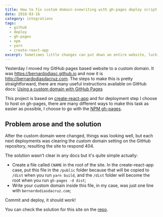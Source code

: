 ```yaml
---
title: How to fix custom domain ovewriting with gh-pages deploy script
date: 2018-03-16
category: integrations
tags:
  - github
  - deploy
  - gh-pages
  - npm
  - yarn
  - create-react-app
excerpt: Sometimes little changes can put down an entire website, luckily sometimes the fix is easy!
---
```


Yesterday I moved my GitHub pages based website to a custom domain. It was https://bernardodiasc.github.io and now it is http://bernardodiasdacruz.com. The steps to make this is pretty straightforward, there are many useful instructions available on GitHub docs: [Using a custom domain with GitHub Pages](https://help.github.com/articles/using-a-custom-domain-with-github-pages/)

This project is based on [create-react-app](https://github.com/facebookincubator/create-react-app/) and for deployment step I choose to host on gh-pages, there are many different ways to make this task as easier as possible, I choose to go with the [NPM gh-pages](https://github.com/tschaub/gh-pages).

## Problem arose and the solution

After the custom domain were changed, things was looking well, but each next deployments was clearing the custom domain setting on the GitHub repository, resulting the site to respond 404.

The solution wasn't clear in any docs but it's quite simple actually:

- Create a file called `CNAME` in the root of the site. In the create-react-app case, put this file in the `/public` folder because that will be copied to `/dist` when you run `yarn build`, and the `/dist` folder will become the root when you run `gh-pages -d dist`;
- Write your custom domain inside this file, in my case, was just one line with `bernardodiasdacruz.com`;

Commit and deploy, it should work!

You can check the solution for this site on the [repo](https://github.com/bernardodiasc/bernardodiasc.github.io/commit/ab1138bb72c181ce48e688c57fdb8f5c76e4b653).
